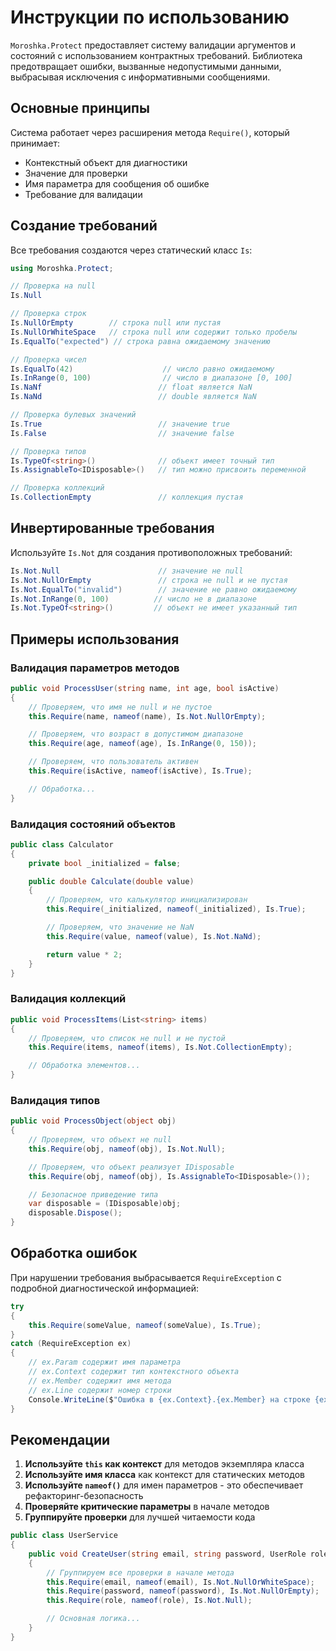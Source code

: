 # Инструкции по использованию

`Moroshka.Protect` предоставляет систему валидации аргументов и состояний с использованием контрактных требований. Библиотека предотвращает ошибки, вызванные недопустимыми данными, выбрасывая исключения с информативными сообщениями.

## Основные принципы

Система работает через расширения метода `Require()`, который принимает:

- Контекстный объект для диагностики
- Значение для проверки
- Имя параметра для сообщения об ошибке
- Требование для валидации

## Создание требований

Все требования создаются через статический класс `Is`:

```csharp
using Moroshka.Protect;

// Проверка на null
Is.Null

// Проверка строк
Is.NullOrEmpty        // строка null или пустая
Is.NullOrWhiteSpace   // строка null или содержит только пробелы
Is.EqualTo("expected") // строка равна ожидаемому значению

// Проверка чисел
Is.EqualTo(42)                    // число равно ожидаемому
Is.InRange(0, 100)                // число в диапазоне [0, 100]
Is.NaNf                          // float является NaN
Is.NaNd                          // double является NaN

// Проверка булевых значений
Is.True                          // значение true
Is.False                         // значение false

// Проверка типов
Is.TypeOf<string>()              // объект имеет точный тип
Is.AssignableTo<IDisposable>()   // тип можно присвоить переменной

// Проверка коллекций
Is.CollectionEmpty               // коллекция пустая
```

## Инвертированные требования

Используйте `Is.Not` для создания противоположных требований:

```csharp
Is.Not.Null                      // значение не null
Is.Not.NullOrEmpty               // строка не null и не пустая
Is.Not.EqualTo("invalid")        // значение не равно ожидаемому
Is.Not.InRange(0, 100)          // число не в диапазоне
Is.Not.TypeOf<string>()         // объект не имеет указанный тип
```

## Примеры использования

### Валидация параметров методов

```csharp
public void ProcessUser(string name, int age, bool isActive)
{
    // Проверяем, что имя не null и не пустое
    this.Require(name, nameof(name), Is.Not.NullOrEmpty);

    // Проверяем, что возраст в допустимом диапазоне
    this.Require(age, nameof(age), Is.InRange(0, 150));

    // Проверяем, что пользователь активен
    this.Require(isActive, nameof(isActive), Is.True);

    // Обработка...
}
```

### Валидация состояний объектов

```csharp
public class Calculator
{
    private bool _initialized = false;

    public double Calculate(double value)
    {
        // Проверяем, что калькулятор инициализирован
        this.Require(_initialized, nameof(_initialized), Is.True);

        // Проверяем, что значение не NaN
        this.Require(value, nameof(value), Is.Not.NaNd);

        return value * 2;
    }
}
```

### Валидация коллекций

```csharp
public void ProcessItems(List<string> items)
{
    // Проверяем, что список не null и не пустой
    this.Require(items, nameof(items), Is.Not.CollectionEmpty);

    // Обработка элементов...
}
```

### Валидация типов

```csharp
public void ProcessObject(object obj)
{
    // Проверяем, что объект не null
    this.Require(obj, nameof(obj), Is.Not.Null);

    // Проверяем, что объект реализует IDisposable
    this.Require(obj, nameof(obj), Is.AssignableTo<IDisposable>());

    // Безопасное приведение типа
    var disposable = (IDisposable)obj;
    disposable.Dispose();
}
```

## Обработка ошибок

При нарушении требования выбрасывается `RequireException` с подробной диагностической информацией:

```csharp
try
{
    this.Require(someValue, nameof(someValue), Is.True);
}
catch (RequireException ex)
{
    // ex.Param содержит имя параметра
    // ex.Context содержит тип контекстного объекта
    // ex.Member содержит имя метода
    // ex.Line содержит номер строки
    Console.WriteLine($"Ошибка в {ex.Context}.{ex.Member} на строке {ex.Line}: параметр '{ex.Param}' не соответствует требованию");
}
```

## Рекомендации

1. **Используйте `this` как контекст** для методов экземпляра класса
2. **Используйте имя класса** как контекст для статических методов
3. **Используйте `nameof()`** для имен параметров - это обеспечивает рефакторинг-безопасность
4. **Проверяйте критические параметры** в начале методов
5. **Группируйте проверки** для лучшей читаемости кода

```csharp
public class UserService
{
    public void CreateUser(string email, string password, UserRole role)
    {
        // Группируем все проверки в начале метода
        this.Require(email, nameof(email), Is.Not.NullOrWhiteSpace);
        this.Require(password, nameof(password), Is.Not.NullOrEmpty);
        this.Require(role, nameof(role), Is.Not.Null);

        // Основная логика...
    }
}
```
